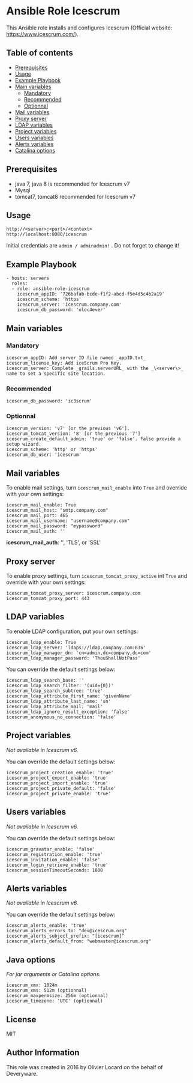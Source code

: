 # Ansible Role Icescrum

This Ansible role installs and configures Icescrum (Official website: https://www.icescrum.com/).

## Table of contents
* [Prerequisites](#Prerequisites)
* [Usage](#Usage)
* [Example Playbook](#Example-Playbook)
* [Main variables](#Main-variables)
	* [Mandatory](#Mandatory)
	* [Recommended](#Recommended)
	* [Optionnal](#Optionnal)
* [Mail variables](#Mail-variables)
* [Proxy server](#Proxy-server)
* [LDAP variables](#LDAP-variables)
* [Project variables](#Project-variables)
* [Users variables](#Users-variables)
* [Alerts variables](#Alerts-variables)
* [Catalina options](#Catalina-options)

## Prerequisites

* java 7, java 8 is recommended for Icescrum v7
* Mysql
* tomcat7, tomcat8 recommended for Icescrum v7

## Usage

    http://<server>:<port>/<context>
    http://localhost:8080/icescrum

Initial credentials are `admin / adminadmin!` . Do not forget to change it!

## Example Playbook

    - hosts: servers
      roles:
      - role: ansible-role-icescrum
        icescrum_appID: '726bafab-bcde-f1f2-abcd-f5e4d5c4b2a19'
        icescrum_scheme: 'https'
        icescrum_server: 'icescrum.company.com'
        icescrum_db_password: 'oloc4ever'

## Main variables

### Mandatory

    icescrum_appID: Add server ID file named _appID.txt_
    icescrum_license_key: Add iceScrum Pro Key.
    icescrum_server: Complete _grails.serverURL_ with the _\<server\>_ name to set a specific site location.

### Recommended

    icescrum_db_password: 'ic3scrum'

### Optionnal

    icescrum_version: 'v7' [or the previous 'v6'].
    icescrum_tomcat_version: '8' [or the previous '7']
    icescrum_create_default_admin: 'true' or 'false'. False provide a setup wizard.
    icescrum_scheme: 'http' or 'https'
    icescrum_db_user: 'icescrum'

## Mail variables

To enable mail settings, turn `icescrum_mail_enable` into `True` and override with your own settings:

    icescrum_mail_enable: True
    icescrum_mail_host: "smtp.company.com"
    icescrum_mail_port: 465
    icescrum_mail_username: "username@company.com"
    icescrum_mail_password: "mypassword"
    icescrum_mail_auth: ''

**icescrum_mail_auth**: '', 'TLS', or 'SSL'

## Proxy server

To enable proxy settings, turn `icescrum_tomcat_proxy_active` int `True` and override with your own settings:

    icescrum_tomcat_proxy_server: icescrum.company.com
    icescrum_tomcat_proxy_port: 443

## LDAP variables

To enable LDAP configuration, put your own settings:

    icescrum_ldap_enable: True
    icescrum_ldap_server: 'ldaps://ldap.company.com:636'
    icescrum_ldap_manager_dn: 'cn=admin,dc=company,dc=com'
    icescrum_ldap_manager_password: 'ThouShallNotPass'

You can override the default settings below:

    icescrum_ldap_search_base: ''
    icescrum_ldap_search_filter: '(uid={0})'
    icescrum_ldap_search_subtree: 'true'
    icescrum_ldap_attribute_first_name: 'givenName'
    icescrum_ldap_attribute_last_name: 'sn'
    icescrum_ldap_attribute_mail: 'mail'
    icescrum_ldap_ignore_result_exception: 'false'
    icescrum_anonymous_no_connection: 'false'

## Project variables

_Not available in Icescrum v6._

You can override the default settings below:

    icescrum_project_creation_enable: 'true'
    icescrum_project_export_enable: 'true'
    icescrum_project_import_enable: 'true'
    icescrum_project_private_default: 'false'
    icescrum_project_private_enable: 'true'

## Users variables

_Not available in Icescrum v6._

You can override the default settings below:

    icescrum_gravatar_enable: 'false'
    icescrum_registration_enable: 'true'
    icescrum_invitation_enable: 'false'
    icescrum_login_retrieve_enable: 'true'
    icescrum_sessionTimeoutSeconds: 1800

## Alerts variables

_Not available in Icescrum v6._

You can override the default settings below:

    icescrum_alerts_enable: 'true'
    icescrum_alerts_errors_to: "dev@icescrum.org"
    icescrum_alerts_subject_prefix: "[icescrum]"
    icescrum_alerts_default_from: "webmaster@icescrum.org"

## Java options

_For jar arguments or Catalina options._

    icescrum_xmx: 1024m
    icescrum_xms: 512m (optionnal)
    icescrum_maxpermsize: 256m (optionnal)
    icescrum_timezone: 'UTC' (optionnal)

## License

MIT

## Author Information

This role was created in 2016 by Olivier Locard on the behalf of Deveryware.

